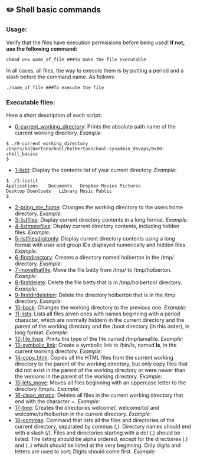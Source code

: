 ## :pencil2: Shell basic commands


### Usage:
Verify that the files have execution permissions before being used! **If not, use the following command:**

    chmod u+x name_of_file ###To make the file executable

In all cases, all files, the way to execute them is by putting a period and a slash before the command name. As follows:

    ./name_of_file ###To execute the file

### Executable files:

Here a short description of each script:

+ [0-current_working_directory](https://github.com/dmhenaopa/holberton-system_engineering-devops/blob/master/0x00-shell_basics/0-current_working_directory): Prints the absolute path name of the current working directory. *Example:*
```
$ ./0-current_working_directory
/Users/holbertonschool/holbertonschool-sysadmin_devops/0x00-shell_basics
$
```
+ [1-listit](https://github.com/dmhenaopa/holberton-system_engineering-devops/blob/master/0x00-shell_basics/1-listit): Display the contents list of your current directory. *Example:*
```
$ ./1-listit
Applications    Documents   Dropbox Movies Pictures
Desktop Downloads   Library Music Public
$
```
+ [2-bring_me_home](https://github.com/dmhenaopa/holberton-system_engineering-devops/blob/master/0x00-shell_basics/2-bring_me_home): Changes the working directory to the users home directory. *Example:*
+ [3-listfiles](https://github.com/dmhenaopa/holberton-system_engineering-devops/blob/master/0x00-shell_basics/3-listfiles): Display current directory contents in a long format. *Example:*
+ [4-listmorefiles](https://github.com/dmhenaopa/holberton-system_engineering-devops/blob/master/0x00-shell_basics/4-listmorefiles): Display current directory contents, including hidden files. *Example:*
+ [5-listfilesdigitonly](https://github.com/dmhenaopa/holberton-system_engineering-devops/blob/master/0x00-shell_basics/5-listfilesdigitonly): Display current directory contents using a long format with user and group IDs displayed numerically and hidden files. *Example:*
+ [6-firstdirectory](https://github.com/dmhenaopa/holberton-system_engineering-devops/blob/master/0x00-shell_basics/6-firstdirectory): Creates a directory named holberton in the /tmp/ directory. *Example:*
+ [7-movethatfile](https://github.com/dmhenaopa/holberton-system_engineering-devops/blob/master/0x00-shell_basics/7-movethatfile): Move the file betty from /tmp/ to /tmp/holberton. *Example:*
+ [8-firstdelete](https://github.com/dmhenaopa/holberton-system_engineering-devops/blob/master/0x00-shell_basics/8-firstdelete): Delete the file betty that is in /tmp/holberton/ directory. *Example:*
+ [9-firstdirdeletion](https://github.com/dmhenaopa/holberton-system_engineering-devops/blob/master/0x00-shell_basics/9-firstdirdeletion): Delete the directory holberton that is in the /tmp directory. *Example:*
+ [10-back](https://github.com/dmhenaopa/holberton-system_engineering-devops/blob/master/0x00-shell_basics/10-back): Changes the working directory to the previous one. *Example:*
+ [11-lists](https://github.com/dmhenaopa/holberton-system_engineering-devops/blob/master/0x00-shell_basics/11-lists): Lists all files (even ones with names beginning with a period character, which are normally hidden) in the current directory and the parent of the working directory and the /boot directory (in this order), in long format. *Example:*
+ [12-file_type](https://github.com/dmhenaopa/holberton-system_engineering-devops/blob/master/0x00-shell_basics/12-file_type): Prints the type of the file named /tmp/iamafile. *Example:*
+ [13-symbolic_link](https://github.com/dmhenaopa/holberton-system_engineering-devops/blob/master/0x00-shell_basics/13-symbolic_link): Create a symbolic link to /bin/ls, named __ls__, in the current working directory. *Example:*
+ [14-copy_html](https://github.com/dmhenaopa/holberton-system_engineering-devops/blob/master/0x00-shell_basics/14-copy_html): Copies all the HTML files from the current working directory to the parent of the working directory, but only copy files that did not exist in the parent of the working directory or were newer than the versions in the parent of the working directory. *Example:*
+ [15-lets_move](https://github.com/dmhenaopa/holberton-system_engineering-devops/blob/master/0x00-shell_basics/15-lets_move): Moves all files beginning with an uppercase letter to the directory /tmp/u. *Example:*
+ [16-clean_emacs](https://github.com/dmhenaopa/holberton-system_engineering-devops/blob/master/0x00-shell_basics/16-clean_emacs): Deletes all files in the current working directory that end with the character ~. *Example:*
+ [17-tree](https://github.com/dmhenaopa/holberton-system_engineering-devops/blob/master/0x00-shell_basics/17-tree): Creates the directories welcome/, welcome/to/ and welcome/to/holberton in the current directory. *Example:*
+ [18-commas](https://github.com/dmhenaopa/holberton-system_engineering-devops/blob/master/0x00-shell_basics/18-commas): Command that lists all the files and directories of the current directory, separated by commas (,). Directory names should end with a slash (/). Files and directories starting with a dot (.) should be listed. The listing should be alpha ordered, except for the directories (.) and (..) which should be listed at the very beginning. Only digits and letters are used to sort; Digits should come first.  *Example:*
<!--stackedit_data:
eyJoaXN0b3J5IjpbMjAxNjUwNzM1NCwtMzY4MDU2NjI2LDE0Nj
MyMTU5MDIsMTkxNDE3Mjk3NF19
-->